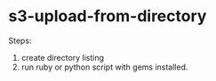# s3-upload-from-directory

Steps:

1. create directory listing
2. run ruby or python script with gems installed.

